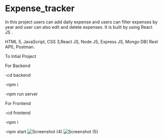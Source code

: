 # Expense_tracker
In this project users can add daily expense and users can filter expenses by year and user can also edit and delete expenses. It is built by using React JS .

HTML 5, JavaScript, CSS 3,React JS, Node JS, Express JS, Mongo DB( Rest API), Postman.


To Intial Project

For Backend

-cd backend

-npm i

-npm run server


For Frontend

-cd frontend

-npm i

-npm start
![Screenshot (4)](https://user-images.githubusercontent.com/106462901/181164523-aae1358f-c0a7-4b0f-930b-665b6315dc61.png)
![Screenshot (5)](https://user-images.githubusercontent.com/106462901/181164539-85088727-607e-4f23-8aaa-6f3aa8ea0414.png)
